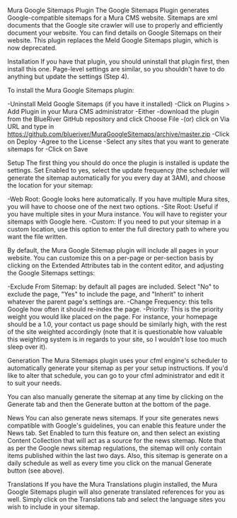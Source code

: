 Mura Google Sitemaps Plugin
The Google Sitemaps Plugin generates Google-compatible sitemaps for a Mura CMS website. Sitemaps are xml documents that the Google site crawler will use to properly and efficiently document your website. You can find details on Google Sitemaps on their website. This plugin replaces the Meld Google Sitemaps plugin, which is now deprecated.

Installation
If you have that plugin, you should uninstall that plugin first, then install this one. Page-level settings are similar, so you shouldn't have to do anything but update the settings (Step 4).

To install the Mura Google Sitemaps plugin:

-Uninstall Meld Google Sitemaps (if you have it installed)
-Click on Plugins > Add Plugin in your Mura CMS administrator
-Either
   -download the plugin from the BlueRiver GitHub repository and click Choose File
   -(or) click on Via URL and type in https://github.com/blueriver/MuraGoogleSitemaps/archive/master.zip
-Click on Deploy
-Agree to the License
-Select any sites that you want to generate sitemaps for
-Click on Save

Setup
The first thing you should do once the plugin is installed is update the settings. Set Enabled to yes, select the update frequency (the scheduler will generate the sitemap automatically for you every day at 3AM), and choose the location for your sitemap:

-Web Root: Google looks here automatically. If you have multiple Mura sites, you will have to choose one of the next two options.
-Site Root: Useful if you have multiple sites in your Mura instance. You will have to register your sitemaps with Google here.
-Custom: If you need to put your sitemap in a custom location, use this option to enter the full directory path to where you want the file written.

By default, the Mura Google Sitemap plugin will include all pages in your website. You can customize this on a per-page or per-section basis by clicking on the Extended Attributes tab in the content editor, and adjusting the Google Sitemaps settings:

-Exclude From Sitemap: by default all pages are included. Select "No" to exclude the page, "Yes" to include the page, and "Inherit" to inherit whatever the parent page's settings are.
-Change Frequency: this tells Google how often it should re-index the page.
-Priority: This is the priority weight you would like placed on the page. For instance, your homepage should be a 1.0, your contact us page should be similarly high, with the rest of the site weighted accordingly (note that it is questionable how valuable this weighting system is in regards to your site, so I wouldn't lose too much sleep over it).

Generation
The Mura Sitemaps plugin uses your cfml engine's scheduler to automatically generate your sitemap as per your setup instructions. If you'd like to alter that schedule, you can go to your cfml administrator and edit it to suit your needs.

You can also manually generate the sitemap at any time by clicking on the Generate tab and then the Generate button at the bottom of the page.

News
You can also generate news sitemaps. If your site generates news compatible with Google's guidelines, you can enable this feature under the News tab. Set Enabled to turn this feature on, and then select an existing Content Collection that will act as a source for the news sitemap. Note that as per the Google news sitemap regulations, the sitemap will only contain items published within the last two days. Also, this sitemap is generate on a daily schedule as well as every time you click on the manual Generate button (see above).

Translations
If you have the Mura Translations plugin installed, the Mura Google Sitemaps plugin will also generate translated references for you as well. Simply click on the Translations tab and select the language sites you wish to include in your sitemap.
